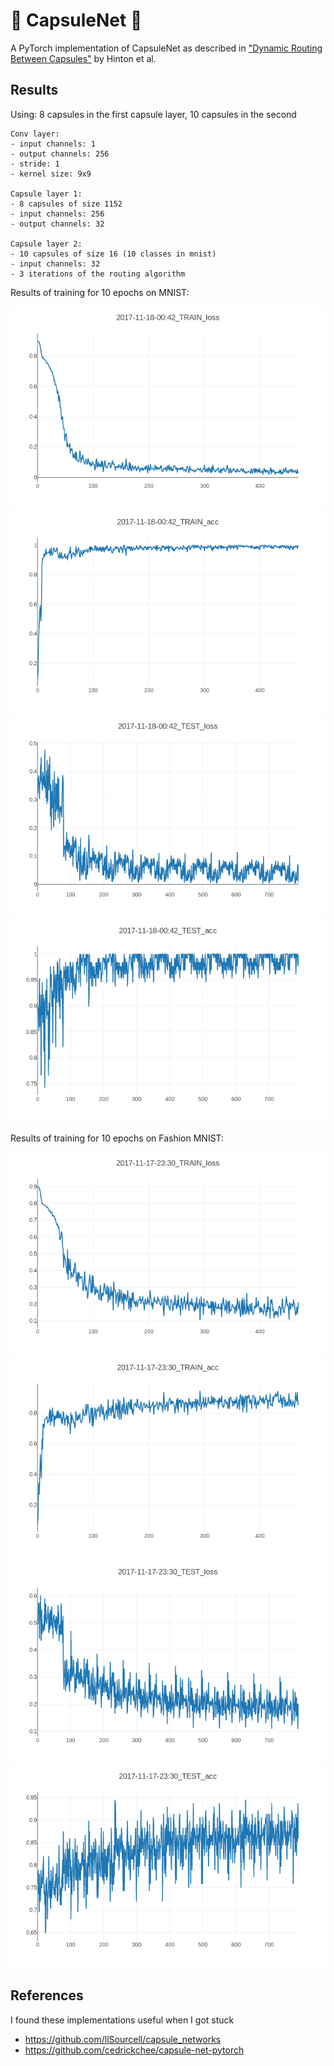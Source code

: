 # 💊 CapsuleNet 💊

A PyTorch implementation of CapsuleNet as described in ["Dynamic Routing Between Capsules"](https://arxiv.org/abs/1710.09829) by Hinton et al.

## Results

Using:
 8 capsules in the first capsule layer, 10 capsules in the second
```
Conv layer:
- input channels: 1
- output channels: 256
- stride: 1
- kernel size: 9x9

Capsule layer 1:
- 8 capsules of size 1152
- input channels: 256
- output channels: 32

Capsule layer 2:
- 10 capsules of size 16 (10 classes in mnist)
- input channels: 32
- 3 iterations of the routing algorithm
```

Results of training for 10 epochs on MNIST:

![train loss](./imgs/mnist_train_loss_10.png)
![train acc](./imgs/mnist_train_acc_10.png)
![Test Loss](./imgs/mnist_test_loss_10.png)
![train acc](./imgs/mnist_test_acc_10.png)

Results of training for 10 epochs on Fashion MNIST:

![train loss](./imgs/fmnist_train_loss_10.png)
![train acc](./imgs/fmnist_train_acc_10.png)
![Test Loss](./imgs/fmnist_test_loss_10.png)
![train acc](./imgs/fmnist_test_acc_10.png)


## References

I found these implementations useful when I got stuck

- https://github.com/llSourcell/capsule_networks
- https://github.com/cedrickchee/capsule-net-pytorch
